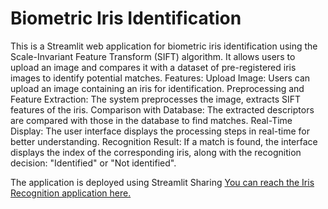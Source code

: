 # Biometric Iris Identification

This is a Streamlit web application for biometric iris identification using the Scale-Invariant Feature Transform (SIFT) algorithm. It allows users to upload an image and compares it with a dataset of pre-registered iris images to identify potential matches.
Features:
Upload Image: Users can upload an image containing an iris for identification.
Preprocessing and Feature Extraction: The system preprocesses the image, extracts SIFT features of the iris.
Comparison with Database: The extracted descriptors are compared with those in the database to find matches.
Real-Time Display: The user interface displays the processing steps in real-time for better understanding.
Recognition Result: If a match is found, the interface displays the index of the corresponding iris, along with the recognition decision: "Identified" or "Not identified".

The application is deployed using Streamlit Sharing [You can reach the Iris Recognition application here.](https://extraction-d-inforamation.streamlit.app/)
